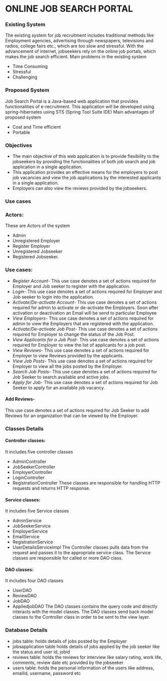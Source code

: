 # ONLINE JOB SEARCH PORTAL

### Existing System
The existing system for job recruitment includes traditional methods like Employment agencies, advertising through newspapers, televisions and radios, college fairs etc., which are too slow and stressful. With the advancement of internet, jobseekers rely on the online job portals, which makes the job search efficient.
Main problems in the existing system
*	Time Consuming
*	Stressful
*	Challenging

### Proposed System
Job Search Portal is a Java-based web application that provides functionalities of e-recruitment. This application will be developed using spring-hibernates using STS (Spring Tool Suite IDE)
Main advantages of proposed system
*	Cost and Time efficient
*	Portable

### Objectives
*	The main objective of this web application is to provide flexibility to the jobseekers by providing the functionalities of both job search and job application in a single application.
*	This application provides an effective means for the employers to post job vacancies and view the job applications by the interested applicants in a single application.
* Employers can also view the reviews provided by the jobseekers.

### Use cases

### Actors:
These are Actors of the system
*	Admin
*	Unregistered Employer
*	Register Employer
*	Unregistered Jobseeker
*	Registered Jobseeker.

### Use cases:
* *Register Account*- This use case denotes a set of actions required for Employer and Job seeker to register with the application.
* *Login*- This use case denotes a set of actions required for Employer and Job seeker to login into the application.
* *Activate/De-activate Account*- This use case denotes a set of actions required for admin to activate or de-activate the Employers. Soon after activation or deactivation an Email will be send to particular Employee
* *View Employers*- This use case denotes a set of actions required for admin to view the Employers that are registered with the application.
* *Activate/De-activate Job Post*- This use case denotes a set of actions required for Employer to change the status of the Job Post.
* *View Applicants for a Job Post*- This use case denotes a set of actions required for Employer to view the list of applicants for a job post.
* *View Reviews*- This use case denotes a set of actions required for Employer to view Reviews provided by the applicants.
* *View Job Posts*- This use case denotes a set of actions required for Employer to view all the jobs posted by the Employer.
* *Search Job Posts*- This use case denotes a set of actions required for Job Seeker to search available and active jobs.
* *Apply for Job*- This use case denotes a set of actions required for Job Seeker to apply for an available job vacancy.
#### Add Reviews- 
This use case denotes a set of actions required for Job Seeker to add Reviews for an organization that can be viewed by the Employer.
### Classes Details
#### Controller classes: 
It includes five controller classes
*	AdminController
*	JobSeekerController
*	EmployerController
*	LoginController
*	RegistrationController
These classes are responsible for handling HTTP requests and returns HTTP response.
#### Service classes: 
It includes five Service classes
*	AdminService
*	JobSeekerService
*	EmployerService
*	EmailService
*	RegistrationService
*	UserDetailsServiceImpl
The Controller classes pulls data from the request and passes it to the appropriate service class. The Service classes are responsible for called or more DAO class.
#### DAO classes: 
It includes four DAO classes
*	UserDAO
*	ReviewDAO
*	JobDAO
*	AppliedjobDAO
The DAO classes contains the query code and directly interacts with the model classes. The DAO classes send back model classes to the Controller class in order to be sent to the view layer.
### Database Details
*	jobs table: holds details of jobs posted by the Employer
*	jobsapplication table holds details of jobs applied by the job seeker like the status and user id, jobid
*	reviews table: holds the reviews for interview like salary rating, work life, comments, review date etc provided by the jobseeker
*	users table: holds the personal information of the users like address, emailid, username, password etc

